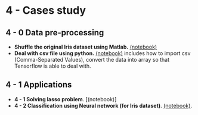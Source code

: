 # 4 - Cases study
## 4 - 0 Data pre-processing
+ **Shuffle the original Iris dataset using Matlab.** [(notebook)](https://github.com/suzyi/tensorflow/blob/master/Cases/Iris%20classification/ShuffleTheData.ipynb)
+ **Deal with csv file using python.** [(notebook)](https://github.com/suzyi/tensorflow/blob/master/Cases/csvfile/csvfile.ipynb) includes how to import csv (Comma-Separated Values), convert the data into array so that Tensorflow is able to deal with.
## 4 - 1 Applications
+ **4 - 1 Solving lasso problem**. [(notebook)]
+ **4 - 2 Classification using Neural network (for Iris dataset)**. [(notebook)](https://github.com/suzyi/tensorflow/blob/master/Cases/Iris%20classification/IrisClassification.ipynb).
